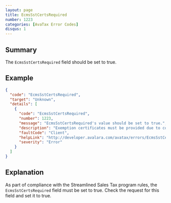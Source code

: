 ```yaml
---
layout: page
title: EcmsSstCertsRequired
number: 1223
categories: [AvaTax Error Codes]
disqus: 1
---
```


## Summary

The `EcmsSstCertsRequired` field should be set to true. 

## Example

```json
{
  "code": "EcmsSstCertsRequired",
  "target": "Unknown",
  "details": [
    {
      "code": "EcmsSstCertsRequired",
      "number": 1223,
      "message": "EcmsSstCertsRequired's value should be set to true.",
      "description": "Exemption certificates must be provided due to compliance to Streamlined Sales Tax rules.",
      "faultCode": "Client",
      "helpLink": "http://developer.avalara.com/avatax/errors/EcmsSstCertsRequired",
      "severity": "Error"
    }
  ]
}
```

## Explanation

As part of compliance with the Streamlined Sales Tax program rules, the `EcmsSstCertsRequired` field must be set to true. Check the request for this field and set it to true.